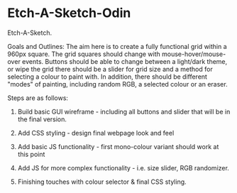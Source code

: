 # Etch-A-Sketch-Odin
Etch-A-Sketch. 

Goals and Outlines: 
The aim here is to create a fully functional grid within a 960px square.
The grid squares should change with mouse-hover/mouse-over events. 
Buttons should be able to change between a light/dark theme, or wipe the grid
there should be a slider for grid size and a method for selecting a colour
to paint with.
In addition, there should be different "modes" of painting, including
random RGB, a selected colour or an eraser.

Steps are as follows: 
1. Build basic GUI wireframe - including all buttons and slider that will be in the 
final version. 

2. Add CSS styling - design final webpage look and feel

3. Add basic JS functionality - first mono-colour variant should work at this point

4. Add JS for more complex functionality - i.e. size slider, RGB randomizer. 

5. Finishing touches with colour selector & final CSS styling. 
